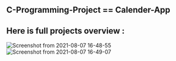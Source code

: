 ## C-Programming-Project == Calender-App


## Here is full projects overview :

![Screenshot from 2021-08-07 16-48-55](https://user-images.githubusercontent.com/87741958/128597758-92cd7bc4-e758-4e32-9b77-ec99f364766e.png)
![Screenshot from 2021-08-07 16-49-07](https://user-images.githubusercontent.com/87741958/128597763-2b21182c-e6a0-4547-979c-be584b488f97.png)
